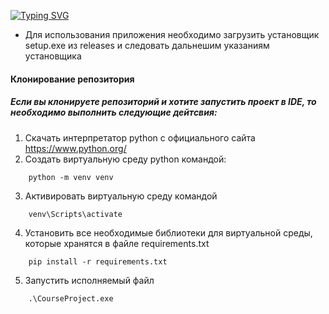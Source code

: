 [![Typing SVG](https://readme-typing-svg.demolab.com?font=Fira+Code&weight=300&size=24&pause=1000&color=8DFF51&multiline=true&random=false&width=425&height=100&lines=%D0%98%D0%B7%D0%B2%D0%BB%D0%B5%D1%87%D0%B5%D0%BD%D0%B8%D0%B5+%D0%BA%D0%BB%D1%8E%D1%87%D0%B5%D0%B2%D1%8B%D1%85+%D0%B0%D1%82%D1%80%D0%B8%D0%B1%D1%83%D1%82%D0%BE%D0%B2+;%D0%B8%D0%B7+%D1%80%D0%B5%D0%B7%D1%8E%D0%BC%D0%B5(%D1%80%D1%83%D1%81%D1%81%D0%BA%D0%B8%D0%B9))](https://git.io/typing-svg)

- Для использования приложения необходимо загрузить установщик setup.exe из releases и следовать дальнешим указаниям установщика
#### Клонирование репозитория
##### Если вы клонируете репозиторий и хотите запустить проект в IDE, то необходимо выполнить следующие дейтсвия:

1. Cкачать интерпретатор python с официального сайта https://www.python.org/
2. Создать виртуальную среду python командой:
```commandline
    python -m venv venv
```
3. Активировать виртуальную среду командой 
```commandline
    venv\Scripts\activate
```
4. Установить все необходимые библиотеки для виртуальной среды, которые хранятся
в файле requirements.txt
```commandline
    pip install -r requirements.txt
```
5. Запустить исполняемый файл
```
    .\CourseProject.exe
```